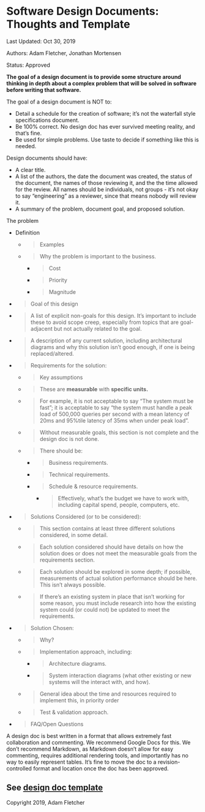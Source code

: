 # Software Design Documents: Thoughts and Template

Last Updated: Oct 30, 2019

Authors: Adam Fletcher, Jonathan Mortensen

Status: Approved


**The goal of a design document is to provide some
structure around thinking in depth about a complex problem that will be
solved in software before writing that software.**



The goal of a design document is NOT to:
  * Detail a schedule for the creation of software; it’s not the waterfall style specifications document.
  * Be 100% correct. No design doc has ever survived meeting reality, and that’s fine.
  * Be used for simple problems. Use taste to decide if something like this is needed.


Design documents should have:

  * A clear title.
  * A list of the authors, the date the document was created, the status of the document, the names of those reviewing it, and the the time allowed for the review. All names should be individuals, not groups - it’s not okay to say “engineering” as a reviewer, since that means nobody will review it.
  * A summary of the problem, document goal, and proposed solution.

The problem
  * Definition
    
      - > <span dir="ltr">Examples</span>
    
      - > <span dir="ltr">Why the problem is important to the
        > business.</span>
        
          - > <span dir="ltr">Cost</span>
        
          - > <span dir="ltr">Priority</span>
        
          - > <span dir="ltr">Magnitude</span>

  - > <span dir="ltr">Goal of this design</span>

  - > <span dir="ltr">A list of explicit non-goals for this design. It’s
    > important to include these to avoid scope creep, especially from
    > topics that are goal-adjacent but not actually related to the
    > goal.</span>

  - > <span dir="ltr">A description of any current solution, including
    > architectural diagrams and why this solution isn’t good enough, if
    > one is being replaced/altered.</span>

  - > <span dir="ltr">Requirements for the solution:</span>
    
      - > <span dir="ltr">Key assumptions</span>
    
      - > <span dir="ltr">These are **measurable** with **specific
        > units.**</span>
    
      - > <span dir="ltr">For example, it is not acceptable to say “The
        > system must be fast”; it is acceptable to say “the system must
        > handle a peak load of 500,000 queries per second with a mean
        > latency of 20ms and 95%tile latency of 35ms when under peak
        > load”.</span>
    
      - > <span dir="ltr">Without measurable goals, this section is not
        > complete and the design doc is not done.</span>
    
      - > <span dir="ltr">There should be:</span>
        
          - > <span dir="ltr">Business requirements.</span>
        
          - > <span dir="ltr">Technical requirements.</span>
        
          - > <span dir="ltr">Schedule & resource requirements.</span>
            
              - > <span dir="ltr">Effectively, what’s the budget we have
                > to work with, including capital spend, people,
                > computers, etc.</span>

  - > <span dir="ltr">Solutions Considered (or to be considered):</span>
    
      - > <span dir="ltr">This section contains at least three different
        > solutions considered, in some detail.</span>
    
      - > <span dir="ltr">Each solution considered should have details
        > on how the solution does or does not meet the measurable goals
        > from the requirements section.</span>
    
      - > <span dir="ltr">Each solution should be explored in some
        > depth; if possible, measurements of actual solution
        > performance should be here. This isn’t always possible.</span>
    
      - > <span dir="ltr">If there’s an existing system in place that
        > isn’t working for some reason, you must include research into
        > how the existing system could (or could not) be updated to
        > meet the requirements.</span>

  - > <span dir="ltr">Solution Chosen:</span>
    
      - > <span dir="ltr">Why?</span>
    
      - > <span dir="ltr">Implementation approach, including:</span>
        
          - > <span dir="ltr">Architecture diagrams.</span>
        
          - > <span dir="ltr">System interaction diagrams (what other
            > existing or new systems will the interact with, and
            > how).</span>
    
      - > <span dir="ltr">General idea about the time and resources
        > required to implement this, in priority order</span>
    
      - > <span dir="ltr">Test & validation approach.</span>

  - > <span dir="ltr">FAQ/Open Questions</span>

<span dir="ltr"></span>

A design doc is best written in a format that allows
extremely fast collaboration and commenting. We recommend Google Docs
for this. We don’t recommend Markdown, as Markdown doesn’t allow for
easy commenting, requires additional rendering tools, and importantly
has no way to easily represent tables. It’s fine to move the doc to a
revision-controlled format and location once the doc has been
approved.

## See [design doc template](template.md) ##

Copyright 2019, Adam Fletcher
